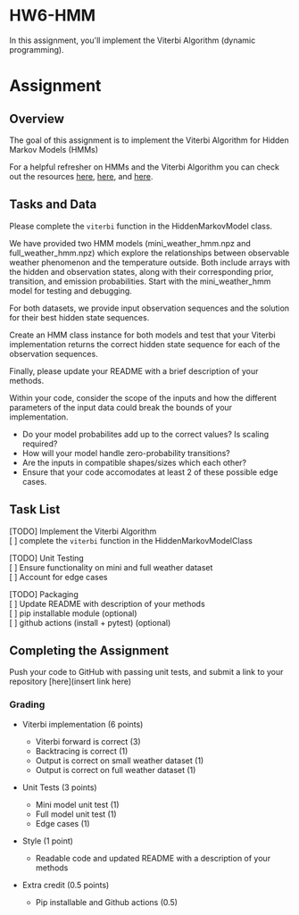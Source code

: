 # HW6-HMM

In this assignment, you'll implement the Viterbi Algorithm (dynamic programming). 


# Assignment

## Overview 

The goal of this assignment is to implement the Viterbi Algorithm for Hidden Markov Models (HMMs)

For a helpful refresher on HMMs and the Viterbi Algorithm you can check out the resources [here](https://web.stanford.edu/~jurafsky/slp3/A.pdf), 
[here](https://towardsdatascience.com/markov-and-hidden-markov-model-3eec42298d75), and [here](https://pieriantraining.com/viterbi-algorithm-implementation-in-python-a-practical-guide/). 





## Tasks and Data 
Please complete the `viterbi` function in the HiddenMarkovModel class. 

We have provided two HMM models (mini_weather_hmm.npz and full_weather_hmm.npz) which explore the relationships between observable weather phenomenon and the temperature outside. Both include arrays with the hidden and observation states, along with their corresponding prior, transition, and emission probabilities. Start with the mini_weather_hmm model for testing and debugging. 

For both datasets, we provide input observation sequences and the solution for their best hidden state sequences. 

Create an HMM class instance for both models and test that your Viterbi implementation returns the correct hidden state sequence for each of the observation sequences.

Finally, please update your README with a brief description of your methods. 

Within your code, consider the scope of the inputs and how the different parameters of the input data could break the bounds of your implementation.
  * Do your model probabilites add up to the correct values? Is scaling required?
  * How will your model handle zero-probability transitions? 
  * Are the inputs in compatible shapes/sizes which each other? 
  * Ensure that your code accomodates at least 2 of these possible edge cases. 



## Task List

[TODO] Implement the Viterbi Algorithm <br>
  [ ] complete the `viterbi` function in the HiddenMarkovModelClass

[TODO] Unit Testing  <br>
  [ ] Ensure functionality on mini and full weather dataset <br>
  [ ] Account for edge cases 

[TODO] Packaging <br>
  [ ] Update README with description of your methods <br>
  [ ] pip installable module (optional)<br>
  [ ] github actions (install + pytest) (optional)


## Completing the Assignment 
Push your code to GitHub with passing unit tests, and submit a link to your repository [here](insert link here)

### Grading 

* Viterbi implementation (6 points)
    * Viterbi forward is correct (3)
    * Backtracing is correct (1)
    *  Output is correct on small weather dataset (1)
    * Output is correct on full weather dataset (1)

* Unit Tests (3 points)
    * Mini model unit test (1)
    * Full model unit test (1)
    * Edge cases (1)

* Style (1 point)
    * Readable code and updated README with a description of your methods 

* Extra credit (0.5 points)
    * Pip installable and Github actions (0.5)
